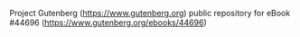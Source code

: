 Project Gutenberg (https://www.gutenberg.org) public repository for eBook #44696 (https://www.gutenberg.org/ebooks/44696)
